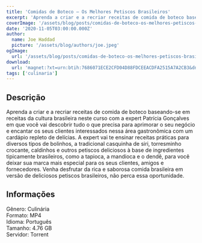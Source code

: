 ```yaml
---
title: 'Comidas de Boteco – Os Melhores Petiscos Brasileiros'
excerpt: 'Aprenda a criar e a recriar receitas de comida de boteco baseando-se em receitas da cultura brasileira neste curso com a expert Patrícia Gonçalves em que você vai descobrir tudo o que precisa para aprimorar o seu negócio e encantar os seus clientes interessados nessa área gastronômica com'
coverImage: '/assets/blog/posts/comidas-de-boteco-os-melhores-petiscos-brasileiros.jpg'
date: '2020-11-05T03:00:00.000Z'
author:
  name: Joe Haddad
  picture: '/assets/blog/authors/joe.jpeg'
ogImage:
  url: '/assets/blog/posts/comidas-de-boteco-os-melhores-petiscos-brasileiros.jpg'
download:
  url: 'magnet:?xt=urn:btih:7686071ECE2CFD04D88FDCEEACDFA2515A7A2CB3&dn=Comidas%20de%20boteco%20os%20melhores%20petiscos%20brasileiros&tr=udp%3a%2f%2ftracker.openbittorrent.com%3a1337%2fannounce&tr=udp%3a%2f%2ftracker.opentrackr.org%3a1337%2fannounce'
tags: ['culinaria']
---
```

<h2>Descrição</h2>
<p></p><p>Aprenda a criar e a recriar receitas de comida de boteco baseando-se em receitas da cultura brasileira neste curso com a expert Patrícia Gonçalves em que você vai descobrir tudo o que precisa para aprimorar o seu negócio e encantar os seus clientes interessados nessa área gastronômica com um cardápio repleto de delícias. A expert vai te ensinar receitas práticas para diversos tipos de bolinhos, a tradicional casquinha de siri, torresminho crocante, caldinhos e outros petiscos deliciosos à base de ingredientes tipicamente brasileiros, como a tapioca, a mandioca e o dendê, para você deixar sua marca mais especial para os seus clientes, amigos e fornecedores. Venha desfrutar da rica e saborosa comida brasileira em versão de deliciosos petiscos brasileiros, não perca essa oportunidade.</p><h2>Informações</h2><p>Gênero: Culinária<br/>Formato: MP4<br/>Idioma: Português<br/>Tamanho: 4.76 GB<br/>Servidor: Torrent</p>